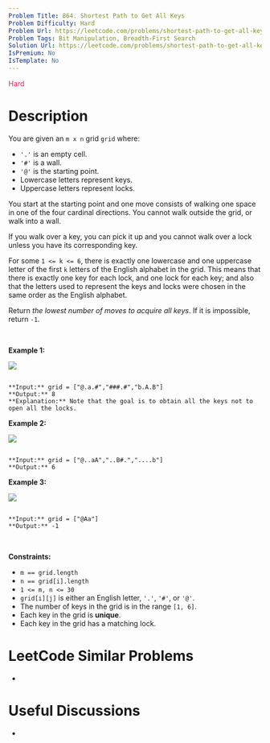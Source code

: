 ```yaml
---
Problem Title: 864. Shortest Path to Get All Keys
Problem Difficulty: Hard
Problem Url: https://leetcode.com/problems/shortest-path-to-get-all-keys/
Problem Tags: Bit Manipulation, Breadth-First Search
Solution Url: https://leetcode.com/problems/shortest-path-to-get-all-keys/solution/
IsPremium: No
IsTemplate: No
---
```


<span style="color: rgb(233, 30, 99);">Hard</span>

# Description

You are given an `m x n` grid `grid` where:


* `'.'` is an empty cell.
* `'#'` is a wall.
* `'@'` is the starting point.
* Lowercase letters represent keys.
* Uppercase letters represent locks.


You start at the starting point and one move consists of walking one space in one of the four cardinal directions. You cannot walk outside the grid, or walk into a wall.


If you walk over a key, you can pick it up and you cannot walk over a lock unless you have its corresponding key.


For some `1 <= k <= 6`, there is exactly one lowercase and one uppercase letter of the first `k` letters of the English alphabet in the grid. This means that there is exactly one key for each lock, and one lock for each key; and also that the letters used to represent the keys and locks were chosen in the same order as the English alphabet.


Return *the lowest number of moves to acquire all keys*. If it is impossible, return `-1`.


 


**Example 1:**


![](https://assets.leetcode.com/uploads/2021/07/23/lc-keys2.jpg)

```

**Input:** grid = ["@.a.#","###.#","b.A.B"]
**Output:** 8
**Explanation:** Note that the goal is to obtain all the keys not to open all the locks.

```

**Example 2:**


![](https://assets.leetcode.com/uploads/2021/07/23/lc-key2.jpg)

```

**Input:** grid = ["@..aA","..B#.","....b"]
**Output:** 6

```

**Example 3:**


![](https://assets.leetcode.com/uploads/2021/07/23/lc-keys3.jpg)

```

**Input:** grid = ["@Aa"]
**Output:** -1

```

 


**Constraints:**


* `m == grid.length`
* `n == grid[i].length`
* `1 <= m, n <= 30`
* `grid[i][j]` is either an English letter, `'.'`, `'#'`, or `'@'`.
* The number of keys in the grid is in the range `[1, 6]`.
* Each key in the grid is **unique**.
* Each key in the grid has a matching lock.




# LeetCode Similar Problems

- []()

# Useful Discussions

- []()

